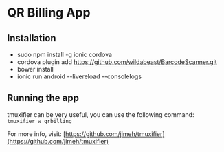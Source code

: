 QR Billing App
=================

## Installation
 - sudo npm install -g ionic cordova
 - cordova plugin add https://github.com/wildabeast/BarcodeScanner.git
 - bower install
 - ionic run android --livereload --consolelogs
 
## Running the app
tmuxifier can be very useful, you can use the following command:  
`tmuxifier w qrbilling`  

For more info, visit: [https://github.com/jimeh/tmuxifier](https://github.com/jimeh/tmuxifier)  

 


